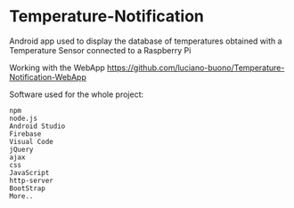 # Temperature-Notification
Android app used to display the database of temperatures obtained with a Temperature Sensor connected to a Raspberry Pi

Working with the WebApp https://github.com/luciano-buono/Temperature-Notification-WebApp

Software used for the whole project:

```
npm
node.js
Android Studio
Firebase
Visual Code
jQuery
ajax
css
JavaScript
http-server
BootStrap
More..
```
